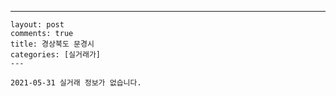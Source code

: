 ---
    layout: post
    comments: true
    title: 경상북도 문경시
    categories: [실거래가]
    ---

    2021-05-31 실거래 정보가 없습니다.

    